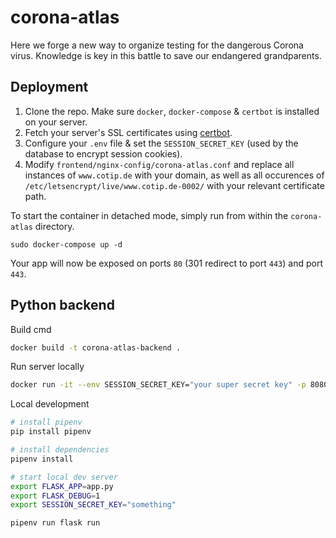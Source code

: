 # corona-atlas
Here we forge a new way to organize testing for the dangerous Corona virus. Knowledge is key in this battle to save our endangered grandparents.

## Deployment
1) Clone the repo. Make sure `docker`, `docker-compose` & `certbot` is installed on your server.
2) Fetch your server's SSL certificates using [certbot](https://certbot.eff.org/).
3) Configure your `.env` file & set the `SESSION_SECRET_KEY` (used by the database to encrypt session cookies).
4) Modify `frontend/nginx-config/corona-atlas.conf` and replace all instances of `www.cotip.de` with your domain, as well as all occurences of `/etc/letsencrypt/live/www.cotip.de-0002/` with your relevant certificate path.

To start the container in detached mode, simply run from within the `corona-atlas` directory.
```
sudo docker-compose up -d
```
Your app will now be exposed on ports `80` (301 redirect to port `443`) and port `443`.

## Python backend

Build cmd
```bash
docker build -t corona-atlas-backend .
```

Run server locally
```bash
docker run -it --env SESSION_SECRET_KEY="your super secret key" -p 8080:8080 corona-atlas-backend
```

Local development
```bash
# install pipenv
pip install pipenv

# install dependencies
pipenv install

# start local dev server
export FLASK_APP=app.py
export FLASK_DEBUG=1
export SESSION_SECRET_KEY="something"

pipenv run flask run
```
